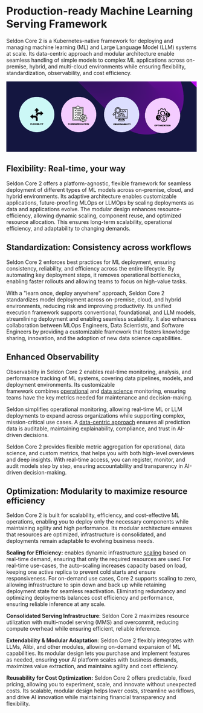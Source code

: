 # Production-ready Machine Learning Serving Framework

Seldon Core 2 is a Kubernetes-native framework for deploying and managing machine learning (ML) and Large Language Model (LLM) systems at scale. Its data-centric approach and modular architecture enable seamless handling of simple models to complex ML applications across on-premise, hybrid, and multi-cloud environments while ensuring flexibility, standardization, observability, and cost efficiency.

![Seldon Core 2 key benefits](./images/seldon_core_2_intro.png)

## **Flexibility: Real-time, your way**

Seldon Core 2 offers a platform-agnostic, flexible framework for seamless deployment of different types of ML models across on-premise, cloud, and hybrid environments. Its adaptive architecture enables customizable applications, future-proofing MLOps or LLMOps by scaling deployments as data and applications evolve. The modular design enhances resource-efficiency, allowing dynamic scaling, component reuse, and optimized resource allocation. This ensures long-term scalability, operational efficiency, and adaptability to changing demands.

## **Standardization: Consistency across workflows**

Seldon Core 2 enforces best practices for ML deployment, ensuring consistency, reliability, and efficiency across the entire lifecycle. By automating key deployment steps, it removes operational bottlenecks, enabling faster rollouts and allowing teams to focus on high-value tasks.

With a "learn once, deploy anywhere" approach, Seldon Core 2 standardizes model deployment across on-premise, cloud, and hybrid environments, reducing risk and improving productivity. Its unified execution framework supports conventional, foundational, and LLM models, streamlining deployment and enabling seamless scalability. It also enhances collaboration between MLOps Engineers, Data Scientists, and Software Engineers by providing a customizable framework that fosters knowledge sharing, innovation, and the adoption of new data science capabilities.

## **Enhanced Observability**

Observability in Seldon Core 2 enables real-time monitoring, analysis, and performance tracking of ML systems, covering data pipelines, models, and deployment environments. Its customizable framework combines [operational](./operational-monitoring/README.md) and [data science](./architecture/dataflow.md) monitoring, ensuring teams have the key metrics needed for maintenance and decision-making.

Seldon simplifies operational monitoring, allowing real-time ML or LLM deployments to expand across organizations while supporting complex, mission-critical use cases. A [data-centric approach](./concepts/README.md#data-centric-mlops) ensures all prediction data is auditable, maintaining explainability, compliance, and trust in AI-driven decisions.

Seldon Core 2 provides flexible metric aggregation for operational, data science, and custom metrics, that helps you with both high-level overviews and deep insights. With real-time access, you can register, monitor, and audit models step by step, ensuring accountability and transparency in AI-driven decision-making.

## **Optimization: Modularity to maximize resource efficiency**

Seldon Core 2 is built for scalability, efficiency, and cost-effective ML operations, enabling you to deploy only the necessary components while maintaining agility and high performance. Its modular architecture ensures that resources are optimized, infrastructure is consolidated, and deployments remain adaptable to evolving business needs.

**Scaling for Efficiency:** enables dynamic infrastructure [scaling](./kubernetes/scaling.md) based on real-time demand, ensuring that only the required resources are used. For real-time use-cases, the auto-scaling increases capacity based on load, keeping one active replica to prevent cold starts and ensure responsiveness. For on-demand use cases, Core 2 supports scaling to zero, allowing infrastructure to spin down and back up while retaining deployment state for seamless reactivation. Eliminating redundancy and optimizing deployments balances cost efficiency and performance, ensuring reliable inference at any scale.

**Consolidated Serving Infrastructure**: Seldon Core 2 maximizes resource utilization with multi-model serving (MMS) and overcommit, reducing compute overhead while ensuring efficient, reliable inference.

**Extendability & Modular Adaptation**: Seldon Core 2 flexibly integrates with LLMs, Alibi, and other modules, allowing on-demand expansion of ML capabilities. Its modular design lets you purchase and implement features as needed, ensuring your AI platform scales with business demands, maximizes value extraction, and maintains agility and cost efficiency.

**Reusability for Cost Optimization:** Seldon Core 2 offers predictable, fixed pricing, allowing you to experiment, scale, and innovate without unexpected costs. Its scalable, modular design helps lower costs, streamline workflows, and drive AI innovation while maintaining financial transparency and flexibility.